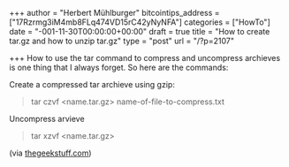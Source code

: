 +++
author = "Herbert Mühlburger"
bitcointips_address = ["17Rzrmg3iM4mb8FLq474VD15rC42yNyNFA"]
categories = ["HowTo"]
date = "-001-11-30T00:00:00+00:00"
draft = true
title = "How to create tar.gz and how to unzip tar.gz"
type = "post"
url = "/?p=2107"

+++
How to use the tar command to compress and uncompress archieves is one thing that I always forget. So here are the commands:

Create a compressed tar archieve using gzip:

> tar czvf <name.tar.gz> name-of-file-to-compress.txt

Uncompress arvieve

> tar xzvf <name.tar.gz>

(via <a href="http://www.thegeekstuff.com/2010/04/unix-tar-command-examples/" target="_blank">thegeekstuff.com</a>)